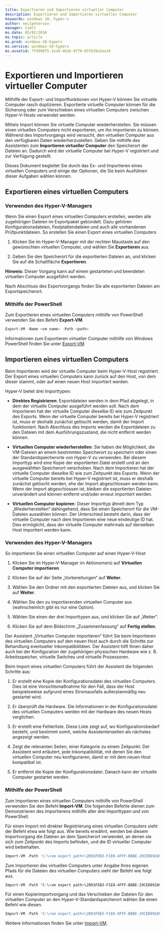 ```yaml
---
title: Exportieren und Importieren virtueller Computer
description: Exportieren und Importieren virtueller Computer
keywords: windows 10, hyper-v
author: neilpeterson
manager: timlt
ms.date: 05/02/2016
ms.topic: article
ms.prod: windows-10-hyperv
ms.service: windows-10-hyperv
ms.assetid: 7fd996f5-1ea9-4b16-9776-85fb39a3aa34
---
```


# Exportieren und Importieren virtueller Computer

Mithilfe der Export- und Importfunktionen von Hyper-V können Sie virtuelle Computer rasch duplizieren.  Exportierte virtuelle Computer können für die Sicherung oder zum Verschieben eines virtuellen Computers zwischen Hyper-V-Hosts verwendet werden.  

Mittels Import können Sie virtuelle Computer wiederherstellen.  Sie müssen einen virtuellen Computers nicht exportieren, um ihn importieren zu können. Während des Importvorgangs wird versucht, den virtuellen Computer aus den verfügbaren Daten wiederherzustellen.  Geben Sie mithilfe des Assistenten zum **Importieren virtueller Computer** den Speicherort der Dateien an. Dadurch wird der virtuelle Computer bei Hyper-V registriert und zur Verfügung gestellt.
 
Dieses Dokument begleitet Sie durch das Ex- und Importieren eines virtuellen Computers und einige der Optionen, die Sie beim Ausführen dieser Aufgaben wählen können.

## Exportieren eines virtuellen Computers

### Verwenden des Hyper-V-Managers

Wenn Sie einen Export eines virtuellen Computers erstellen, werden alle zugehörigen Dateien im Exportpaket gebündelt. Dazu gehören Konfigurationsdateien, Festplattendateien und auch alle vorhandenen Prüfpunktdateien. So erstellen Sie einen Export eines virtuellen Computers

1. Klicken Sie im Hyper-V-Manager mit der rechten Maustaste auf den gewünschten virtuellen Computer, und wählen Sie **Exportieren** aus.

2. Geben Sie den Speicherort für die exportierten Dateien an, und klicken Sie auf die Schaltfläche **Exportieren**.

**Hinweis:** Dieser Vorgang kann auf einem gestarteten und beendeten virtuellen Computer ausgeführt werden.

Nach Abschluss des Exportvorgangs finden Sie alle exportierten Dateien am Exportspeicherort.

### Mithilfe der PowerShell

Zum Exportieren eines virtuellen Computers mithilfe von PowerShell verwenden Sie den Befehl **Export-VM**. 

```powershell
Export-VM -Name <vm name> -Path <path>
```

Informationen zum Exportieren virtueller Computer mithilfe von Windows PowerShell finden Sie unter [Export-VM](https://technet.microsoft.com/library/hh848491.aspx).

## Importieren eines virtuellen Computers 

Beim Importieren wird der virtuelle Computer beim Hyper-V-Host registriert. Der Export eines virtuellen Computers kann zurück auf den Host, von dem dieser stammt, oder auf einen neuen Host importiert werden. 

Hyper-V bietet drei Importtypen:

- **Direktes Registrieren**: Exportdateien werden in dem Pfad abgelegt, in dem der virtuelle Computer ausgeführt werden soll. Nach dem Importieren hat der virtuelle Computer dieselbe ID wie zum Zeitpunkt des Exports. Wenn der virtuelle Computer bereits bei Hyper-V registriert ist, muss er deshalb zunächst gelöscht werden, damit der Import funktioniert. Nach Abschluss des Imports werden die Exportdateien zu den Dateien mit dem Ausführungszustand, die nicht entfernt werden können.

- **Virtuellen Computer wiederherstellen**: Sie haben die Möglichkeit, die VM-Dateien an einem bestimmten Speicherort zu speichern oder einen der Standardspeicherorte von Hyper-V zu verwenden. Bei diesem Importtyp wird eine Kopie der exportierten Datei erstellt und an den ausgewählten Speicherort verschoben. Nach dem Importieren hat der virtuelle Computer dieselbe ID wie zum Zeitpunkt des Exports. Wenn der virtuelle Computer bereits bei Hyper-V registriert ist, muss er deshalb zunächst gelöscht werden, ehe der Import abgeschlossen werden kann. Wenn der Import abgeschlossen ist, bleiben die exportierten Dateien unverändert und können entfernt und/oder erneut importiert werden.

- **Virtuellen Computer kopieren**: Dieser Importtyp ähnelt dem Typ „Wiederherstellen“ dahingehend, dass Sie einen Speicherort für die VM-Dateien auswählen können. Der Unterschied besteht darin, dass der virtuelle Computer nach dem Importieren eine neue eindeutige ID hat. Dies ermöglicht, dass der virtuelle Computer mehrmals auf denselben Host importiert werden kann.


### Verwenden des Hyper-V-Managers

So importieren Sie einen virtuellen Computer auf einen Hyper-V-Host

1. Klicken Sie im Hyper-V-Manager im Aktionsmenü auf **Virtuellen Computer importieren**.

2. Klicken Sie auf der Seite „Vorbereitungen“ auf **Weiter**.

3. Wählen Sie den Ordner mit den exportierten Dateien aus, und klicken Sie auf **Weiter**.

4. Wählen Sie den zu importierenden virtuellen Computer aus (wahrscheinlich gibt es nur eine Option).

5. Wählen Sie einen der drei Importtypen aus, und klicken Sie auf „Weiter“. 

6. Klicken Sie auf dem Bildschirm „Zusammenfassung“ auf **Fertig stellen**.

Der Assistent „Virtuellen Computer importieren“ führt Sie beim Importieren des virtuellen Computers auf den neuen Host auch durch die Schritte zur Behandlung eventueller Inkompatibilitäten. Der Assistent hilft Ihnen daher auch bei der Konfiguration der zugehörigen physischen Hardware wie z. B. Arbeitsspeicher, virtuelle Switches und virtuelle Prozessoren.

Beim Import eines virtuellen Computers führt der Assistent die folgenden Schritte aus:  
1. Er erstellt eine Kopie der Konfigurationsdatei des virtuellen Computers. Dies ist eine Vorsichtsmaßnahme für den Fall, dass der Host beispielsweise aufgrund eines Stromausfalls außerplanmäßig neu gestartet wird.  

2. Er überprüft die Hardware. Die Informationen in der Konfigurationsdatei des virtuellen Computers werden mit der Hardware des neuen Hosts verglichen.

3. Er erstellt eine Fehlerliste. Diese Liste zeigt auf, wo Konfigurationsbedarf besteht, und bestimmt somit, welche Assistentenseiten als nächstes angezeigt werden.

4. Zeigt die relevanten Seiten, einer Kategorie zu einem Zeitpunkt. Der Assistent wird erläutert, jede Inkompatibilität, mit denen Sie den virtuellen Computer neu konfigurieren, damit er mit dem neuen Host kompatibel ist.

5. Er entfernt die Kopie der Konfigurationsdatei. Danach kann der virtuelle Computer gestartet werden.


### Mithilfe der PowerShell

Zum Importieren eines virtuellen Computers mithilfe von PowerShell verwenden Sie den Befehl **Import-VM**.  Die folgenden Befehle dienen zum Demonstrieren des Importierens mithilfe aller drei Importtypen und von PowerShell.

Für einen Import mit direkter Registrierung eines virtuellen Computers sieht der Befehl etwa wie folgt aus. Wie bereits erwähnt, werden bei diesem Importvorgang die Dateien an dem Speicherort verwendet, an denen sie sich zum Zeitpunkt des Imports befinden, und die ID virtueller Computer wird beibehalten.

```powershell
Import-VM -Path 'C:\<vm export path>\2B91FEB3-F1E0-4FFF-B8BE-29CED892A95A.vmcx' 
```

Zum Importieren des virtuellen Computers unter Angabe Ihres eigenen Pfads für die Dateien des virtuellen Computers sieht der Befehl wie folgt aus.

```powershell
Import-VM -Path ‘C:\<vm export path>\2B91FEB3-F1E0-4FFF-B8BE-29CED892A95A.vmcx' -Copy -VhdDestinationPath 'D:\Virtual Machines\WIN10DOC' -VirtualMachinePath 'D:\Virtual Machines\WIN10DOC'
```

Für einen Kopierimportvorgang und das Verschieben der Dateien für den virtuellen Computer an den Hyper-V-Standardspeicherort wählen Sie einen Befehl wie diesen.

``` PowerShell
Import-VM -Path 'C:\<vm export path>\2B91FEB3-F1E0-4FFF-B8BE-29CED892A95A.vmcx' -Copy -GenerateNewId
```

Weitere Informationen finden Sie unter [Import-VM](https://technet.microsoft.com/library/hh848495.aspx).


<!--HONumber=May16_HO3-->


